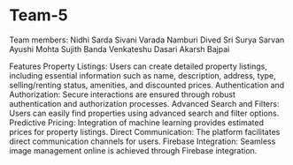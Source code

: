 # Team-5
Team members:
Nidhi Sarda
Sivani Varada
Namburi Dived Sri Surya Sarvan
Ayushi Mohta
Sujith Banda
Venkateshu Dasari
Akarsh Bajpai

Features
Property Listings: Users can create detailed property listings, including essential information such as name, description, address, type, selling/renting status, amenities, and discounted prices.
Authentication and Authorization: Secure interactions are ensured through robust authentication and authorization processes.
Advanced Search and Filters: Users can easily find properties using advanced search and filter options.
Predictive Pricing: Integration of machine learning provides estimated prices for property listings.
Direct Communication: The platform facilitates direct communication channels for users.
Firebase Integration: Seamless image management online is achieved through Firebase integration.

